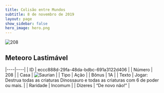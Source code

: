 ```yaml
---
title: Colisão entre Mundos
subtitle: 8 de novembro de 2019
layout: page
show_sidebar: false
hero_image: hero.png
---
```


![208](https://cdn.keyforgegame.com/media/card_front/pt/452_208_CXHWJM5VJW39_pt.png)

## Meteoro Lastimável

|----|----|
| ID | eccc888d-29fa-48da-bdbc-691a3122d406 |
| Número | 208 |
| Casa | ![Saurian](https://archonarcana.com/images/thumb/9/9e/Saurian_P.png/22px-Saurian_P.png "Sauro") |
| Tipo | Ação |
| Bônus | 1A |
| Texto | Jogar: Destrua todas as criaturas Dinossauro e todas as criaturas com  6 de poder ou mais. |
| Raridade | Incomum |
| Dizeres | “De novo não!” |
